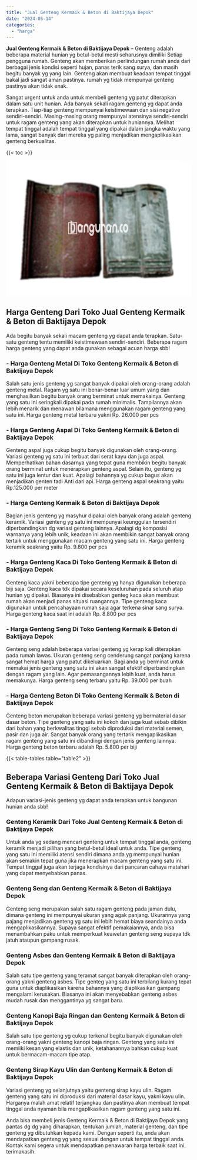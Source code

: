 ```yaml
---
title: "Jual Genteng Kermaik & Beton di Baktijaya Depok"
date: "2024-05-14"
categories: 
  - "harga"
---
```


**Jual Genteng Kermaik & Beton di Baktijaya Depok** – Genteng adalah beberapa material hunian yg betul-betul mesti seharusnya dimiliki Setiap pengguna rumah. Genteng akan memberikan perlindungan rumah anda dari berbagai jenis kondisi seperti hujan, panas terik sang surya, dan masih begitu banyak yg yang lain. Genteng akan membuat keadaan tempat tinggal bakal jadi sangat aman pastinya. rumah yg tidak mempunyai genteng pastinya akan tidak enak.

Sangat urgent untuk anda untuk membeli genteng yg patut diterapkan dalam satu unit hunian. Ada banyak sekali ragam genteng yg dapat anda terapkan. Tiap-tiap genteng mempunyai keistimewaan dan sisi negative sendiri-sendiri. Masing-masing orang mempunyai atensinya sendiri-sendiri untuk ragam genteng yang akan diterapkan untuk huniannya. Melihat tempat tinggal adalah tempat tinggal yang dipakai dalam jangka waktu yang lama, sangat banyak dari mereka yg paling menjadikan mengaplikasikan genteng berkualitas.

{{< toc >}}

![Jual Genteng Kermaik & Beton di Baktijaya Depok](/images/genteng-minimalis-murah18.png)

## Harga Genteng Dari Toko Jual Genteng Kermaik & Beton di Baktijaya Depok

Ada begitu banyak sekali macam genteng yg dapat anda terapkan. Satu-satu genteng tentu memiliki keistimewaan sendiri-sendiri. Beberapa ragam harga genteng yang dapat anda gunakan sebagai acuan harga sbb!

### \- Harga Genteng Metal Di Toko Genteng Kermaik & Beton di Baktijaya Depok

Salah satu jenis genteng yg sangat banyak dipakai oleh orang-orang adalah genteng metal. Ragam yg satu ini benar-benar luar umum yang dan menghasilkan begitu banyak orang berminat untuk memakainya. Genteng yang satu ini seringkali dipakai pada rumah minimalis. Tampilannya akan lebih menarik dan menawan bilamana menggunakan ragam genteng yang satu ini. Harga genteng metal terbaru yakni Rp. 26.000 per pcs

### \- Harga Genteng Aspal Di Toko Genteng Kermaik & Beton di Baktijaya Depok

Genteng aspal juga cukup begitu banyak digunakan oleh orang-orang. Variasi genteng yg satu ini terbuat dari serat kayu dan juga aspal. Memperhatikan bahan dasarnya yang tepat guna membikin begitu banyak orang berminat untuk menerapkan genteng aspal. Selain itu, genteng yg satu ini juga lentur dan kuat. Apalagi bahannya yg cukup bagus akan menjadikan genten tadi Anti dari api. Harga genteng aspal seakrang yaitu Rp.125.000 per meter

### \- Harga Genteng Kermaik & Beton di Baktijaya Depok

Bagian jenis genteng yg masyhur dipakai oleh banyak orang adalah genteng keramik. Variasi genteng yg satu ini mempunyai keunggulan tersendiri diperbandingkan dg variasi genteng lainnya. Apalagi dg komposisi warnanya yang lebih unik, keadaan ini akan membikin sangat banyak orang tertaik untuk menggunakan macam genteng yang satu ini. Harga genteng keramik seakrang yaitu Rp. 9.800 per pcs

### \- Harga Genteng Kaca Di Toko Genteng Kermaik & Beton di Baktijaya Depok

Genteng kaca yakni beberapa tipe genteng yg hanya digunakan beberapa biji saja. Genteng kaca tdk dipakai secara keseluruhan pada seluruh atap hunian yg dipakai. Biasanya ini disebabkan genteg kaca akan membuat rumah akan menjadi panas situasi ruangannya. Tipe genteng kaca digunakan untuk pencahayaan rumah saja agar terkena sinar sang surya. Harga genteng kaca saat ini adalah Rp. 8.800 per pcs

### \- Harga Genteng Seng Di Toko Genteng Kermaik & Beton di Baktijaya Depok

Genteng seng adalah beberapa variasi genteng yg kerap kali diterapkan pada rumah lawas. Ukuran genteng seng cenderung sangat panjang karena sangat hemat harga yang patut dikeluarkan. Bagi anda yg berminat untuk memakai jenis genteng yang satu ini akan sangat efektif diperbandingkan dengan ragam yang lain. Agar pemasangannya lebih kuat, anda harus memakunya. Harga genteng seng terbaru yaitu Rp. 39.000 per buah

### \- Harga Genteng Beton Di Toko Genteng Kermaik & Beton di Baktijaya Depok

Genteng beton merupakan beberapa variasi genteng yg bermaterial dasar dasar beton. Tipe genteng yang satu ini kokoh dan juga kuat sebab dibikin dari bahan yang berkwalitas tinggi sebab diproduksi dari material semen, pasir dan juga air. Sangat banyak orang yang tertarik mengaplikasikan ragam genteng yang satu ini dibandingi dengan jenis genteng lainnya. Harga genteng beton terbaru adalah Rp. 5.800 per biji

{{< table-tables table="table2" >}}

## Beberapa Variasi Genteng Dari Toko Jual Genteng Kermaik & Beton di Baktijaya Depok

Adapun variasi-jenis genteng yg dapat anda terapkan untuk bangunan hunian anda sbb!

### Genteng Keramik Dari Toko Jual Genteng Kermaik & Beton di Baktijaya Depok

Untuk anda yg sedang mencari genteng untuk tempat tinggal anda, genteng keramik menjadi pilihan yang betul-betul ideal untuk anda. Tipe genteng yang satu ini memiliki atensi sendiri dimana anda yg mempunyai hunian akan semakin tepat guna jika menerapkan macam genteng yang satu ini. Tempat tinggal juga akan terjaga kondisinya dari pancaran cahaya matahari yang dapat menyebabkan panas.

### Genteng Seng dan Genteng Kermaik & Beton di Baktijaya Depok

Genteng seng merupakan salah satu ragam genteng pada jaman dulu, dimana genteng ini mempunyai ukuran yang agak panjang. Ukurannya yang pajang menjadikan genteng yg satu ini lebih hemat biaya seandainya anda mengaplikasikannya. Supaya sangat efektif pemakaiannya, anda bisa menambahkan paku untuk memperkuat keawetan genteng seng supaya tdk jatuh ataupun gampang rusak.

### Genteng Asbes dan Genteng Kermaik & Beton di Baktijaya Depok

Salah satu tipe genteng yang teramat sangat banyak diterapkan oleh orang-orang yakni genteng asbes. Tipe genteg yang satu ini terbilang kurang tepat guna untuk diaplikasikan karena bahannya yang diaplikasikan gampang mengalami kerusakan. Biasanya ini akan menyebabkan genteng asbes mudah rusak dan menggantinya yg sangat baru.

### Genteng Kanopi Baja Ringan dan Genteng Kermaik & Beton di Baktijaya Depok

Salah satu tipe genteng yg cukup terkenal begitu banyak digunakan oleh orang-orang yakni genteng kanopi baja ringan. Genteng yang satu ini memiiki kesan yang elastis dan unik, ketahanannya bahkan cukup kuat untuk bermacam-macam tipe atap.

### Genteng Sirap Kayu Ulin dan Genteng Kermaik & Beton di Baktijaya Depok

Variasi genteng yg selanjutnya yaitu genteng sirap kayu ulin. Ragam genteng yang satu ini diproduksi dari material dasar kayu, yakni kayu ulin. Harganya malah amat relatif terjangkau dan pastinya akan membuat tempat tinggal anda nyaman bila mengaplikasikan ragam genteng yang satu ini.

Anda bisa membeli jenis Genteng Kermaik & Beton di Baktijaya Depok yang pantas dg dg yang diharapkan, tentukan jumlah, material genteng, dan tipe genteng yg dibutuhkan kepada kami. Dengan seperti itu, anda akan mendapatkan genteng yg yang sesuai dengan untuk tempat tinggal anda. Kontak kami segera untuk mendapatkan penawaran harga terbaik saat ini, terimakasih.
